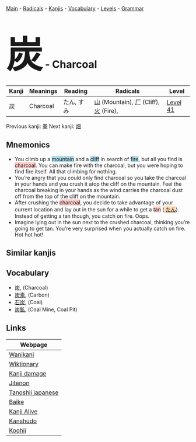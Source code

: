 <style> bigfont {font-size: 100px}</style>
[Main](../index.md) -
[Radicals](../radicals.md) -
[Kanjis](../kanjis.md) -
[Vocabulary](../vocabulary.md) -
[Levels](../levels.md) -
[Grammar](../grammar.md)
# <bigfont> 炭</bigfont> - Charcoal 

| Kanji | Meanings | Reading | Radicals | Level |
| --- | --- | --- | --- | --- |
| 炭 | Charcoal | たん, すみ | [山](../radicals/山.md) (Mountain), [厂](../radicals/厂.md) (Cliff), [火](../radicals/火.md) (Fire),  | [Level 41](../levels/wk_level41.md) |

Previous kanji: [拳](拳.md) Next kanji: [畑](畑.md) 

## Mnemonics
 * You climb up a <span style="background-color:#ADD8E6"> mountain</span> and a <span style="background-color:#ADD8E6"> cliff</span> in search of <span style="background-color:#ADD8E6"> fire</span>, but all you find is <span style="background-color:#ffcccb"> charcoal</span>. You can make fire with the charcoal, but you were hoping to find fire itself. All that climbing for nothing.
* You’re angry that you could only find charcoal so you take the charcoal in your hands and you crush it atop the cliff on the mountain. Feel the charcoal breaking in your hands as the wind carries the charcoal dust off from the top of the cliff on the mountain.
* After crushing the <span style="background-color:#ffcccb"> charcoal</span>, you decide to take advantage of your current location and lay out in the sun for a while to get a <span style="background-color:#ffcccb"> tan</span> (<span style="background-color:#fed8b1"> [たん](https://jisho.org/search/たん)</span>). Instead of getting a tan though, you catch on fire. Oops.
* Imagine lying out in the sun next to the crushed charcoal, thinking you’re going to get tan. You’re very surprised when you actually catch on fire. Hot hot hot!


## Similar kanjis
 


## Vocabulary
 * [炭](../vocabulary/炭.md), (Charcoal)
* [炭素](../vocabulary/炭.md), (Carbon)
* [石炭](../vocabulary/炭.md), (Coal)
* [炭鉱](../vocabulary/炭.md), (Coal Mine, Coal Pit)



## Links 

| Webpage |
| --- |
| [Wanikani          ](https://www.wanikani.com/kanji/炭) |
| [Wiktionary        ](https://en.wiktionary.org/wiki/炭) |
| [Kanji damage      ](http://www.kanjidamage.com/kanji/search?utf8=✓&q=炭) |
| [Jitenon           ](https://jitenon.com/kanji/炭) |
| [Tanoshii japanese ](https://www.tanoshiijapanese.com/dictionary/kanji.cfm?k=炭) |
| [Baike             ](https://baike.baidu.com/item/炭) |
| [Kanji Alive       ](https://app.kanjialive.com/炭) |
| [Kanshudo          ](https://www.kanshudo.com/searchmn?q=炭) |
| [Koohii            ](https://kanji.koohii.com/study/kanji/炭) |
